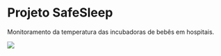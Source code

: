 <h1>Projeto SafeSleep</h1>
Monitoramento da temperatura das incubadoras de bebês em hospitais.

<img src="SafeSleep/dinamizacao/siteInstitucional/imagens
/logo.png">
